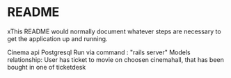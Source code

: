 # README

xThis README would normally document whatever steps are necessary to get the
application up and running.

Cinema api
	Postgresql
	Run via command : "rails server"
	Models relationship: User has ticket to movie on choosen cinemahall, that has been bought in one of ticketdesk
	


